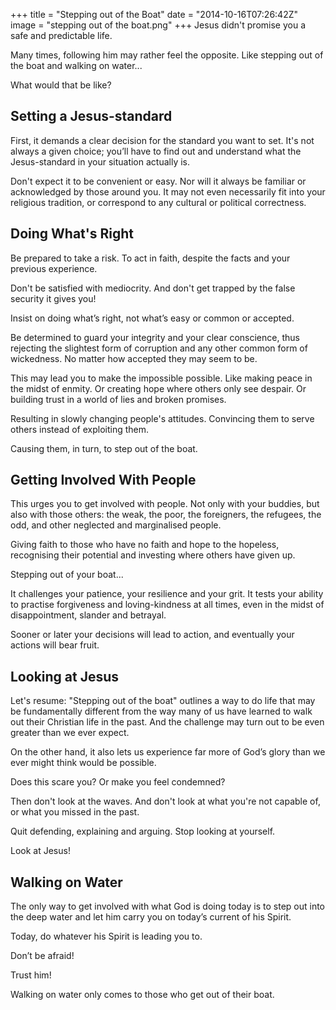 +++
title = "Stepping out of the Boat"
date = "2014-10-16T07:26:42Z"
image = "stepping out of the boat.png"
+++
Jesus didn't promise you a safe and predictable life.

Many times, following him may rather feel the opposite. Like stepping out of the boat and walking on water...

What would that be like?

Setting a Jesus-standard
------------------------

First, it demands a clear decision for the standard you want to set. It's not always a given choice; you’ll have to find out and understand what the Jesus-standard in your situation actually is.

Don't expect it to be convenient or easy. Nor will it always be familiar or acknowledged by those around you. It may not even necessarily fit into your religious tradition, or correspond to any cultural or political correctness.

Doing What's Right
------------------

Be prepared to take a risk. To act in faith, despite the facts and your previous experience.

Don't be satisfied with mediocrity. And don't get trapped by the false security it gives you!

Insist on doing what’s right, not what’s easy or common or accepted.

Be determined to guard your integrity and your clear conscience, thus rejecting the slightest form of corruption and any other common form of wickedness. No matter how accepted they may seem to be.

This may lead you to make the impossible possible. Like making peace in the midst of enmity. Or creating hope where others only see despair. Or building trust in a world of lies and broken promises.

Resulting in slowly changing people's attitudes. Convincing them to serve others instead of exploiting them.

Causing them, in turn, to step out of the boat.

Getting Involved With People
----------------------------

This urges you to get involved with people. Not only with your buddies, but also with those others: the weak, the poor, the foreigners, the refugees, the odd, and other neglected and marginalised people.

Giving faith to those who have no faith and hope to the hopeless, recognising their potential and investing where others have given up.

Stepping out of your boat...

It challenges your patience, your resilience and your grit. It tests your ability to practise forgiveness and loving-kindness at all times, even in the midst of disappointment, slander and betrayal. 

Sooner or later your decisions will lead to action, and eventually your actions will bear fruit.

Looking at Jesus
----------------

Let's resume: "Stepping out of the boat" outlines a way to do life that may be fundamentally different from the way many of us have learned to walk out their Christian life in the past. And the challenge may turn out to be even greater than we ever expect.

On the other hand, it also lets us experience far more of God’s glory than we ever might think would be possible.

Does this scare you? Or make you feel condemned?

Then don't look at the waves. And don't look at what you're not capable of, or what you missed in the past.

Quit defending, explaining and arguing. Stop looking at yourself.

Look at Jesus!

Walking on Water
----------------

The only way to get involved with what God is doing today is to step out into the deep water and let him carry you on today’s current of his Spirit.

Today, do whatever his Spirit is leading you to.

Don’t be afraid!

Trust him!

Walking on water only comes to those who get out of their boat.
